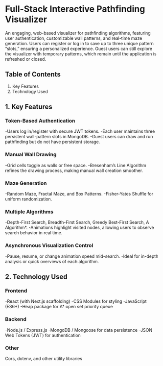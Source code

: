 # Full-Stack Interactive Pathfinding Visualizer


An engaging, web-based visualizer for pathfinding algorithms, featuring user authentication, customizable wall patterns, and real-time maze generation. Users can register or log in to save up to three unique pattern “slots,” ensuring a personalized experience. Guest users can still explore the visualizer with temporary patterns, which remain until the application is refreshed or closed.

## Table of Contents
1. Key Features
2. Technology Used

## 1. Key Features

### Token-Based Authentication
-Users log in/register with secure JWT tokens.
-Each user maintains three persistent wall-pattern slots in MongoDB.
-Guest users can draw and run pathfinding but do not have persistent storage.


### Manual Wall Drawing
-Grid cells toggle as walls or free space.
-Bresenham’s Line Algorithm refines the drawing process, making manual wall creation smoother.


### Maze Generation
-Random Maze, Fractal Maze, and Box Patterns.
-Fisher-Yates Shuffle for uniform randomization.


### Multiple Algorithms
-Depth-First Search, Breadth-First Search, Greedy Best-First Search, A Algorithm*.
-Animations highlight visited nodes, allowing users to observe search behavior in real time.


### Asynchronous Visualization Control
-Pause, resume, or change animation speed mid-search.
-Ideal for in-depth analysis or quick overviews of each algorithm.

## 2. Technology Used

### Frontend
-React (with Next.js scaffolding)
-CSS Modules for styling
-JavaScript (ES6+)
-Heap package for A* open set priority queue

### Backend
-Node.js / Express.js
-MongoDB / Mongoose for data persistence
-JSON Web Tokens (JWT) for authentication

### Other
Cors, dotenv, and other utility libraries
